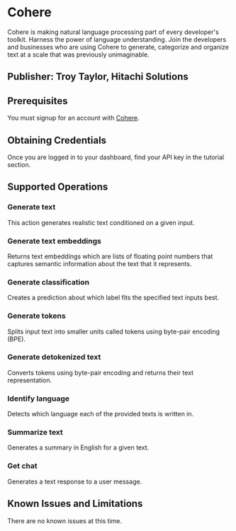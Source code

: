 # Cohere
Cohere is making natural language processing part of every developer's toolkit. Harness the power of language understanding. Join the developers and businesses who are using Cohere to generate, categorize and organize text at a scale that was previously unimaginable.

## Publisher: Troy Taylor, Hitachi Solutions

## Prerequisites
You must signup for an account with [Cohere](https://dashboard.cohere.ai/register).

## Obtaining Credentials
Once you are logged in to your dashboard, find your API key in the tutorial section.

## Supported Operations
### Generate text
This action generates realistic text conditioned on a given input.
### Generate text embeddings
Returns text embeddings which are lists of floating point numbers that captures semantic information about the text that it represents.
### Generate classification
Creates a prediction about which label fits the specified text inputs best.
### Generate tokens
Splits input text into smaller units called tokens using byte-pair encoding (BPE).
### Generate detokenized text
Converts tokens using byte-pair encoding and returns their text representation.
### Identify language
Detects which language each of the provided texts is written in.
### Summarize text
Generates a summary in English for a given text.
### Get chat
Generates a text response to a user message.

## Known Issues and Limitations
There are no known issues at this time.
